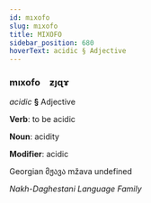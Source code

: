 ```yaml
---
id: mıxofo
slug: mıxofo
title: MIXOFO
sidebar_position: 680
hoverText: acidic § Adjective
---
```


### mıxofo&emsp;<span kind="abugida">ƶȷɋɤ</span>

*acidic* **§** Adjective

**Verb**: to be acidic

**Noun**: acidity

**Modifier**: acidic

Georgian მჟავა mžava undefined

*Nakh-Daghestani Language Family*